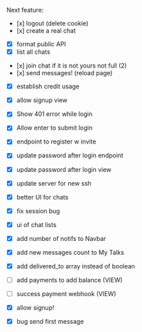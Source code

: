Next feature:

- [x] logout (delete cookie)
- [x] create a real chat
- [x] format public API
- [x] list all chats
- [x] join chat if it is not yours not full (2)
- [x] send messages! (reload page)
- [x] establish credit usage
- [x] allow signup view

- [x] Show 401 error while login
- [x] Allow enter to submit login
- [x] endpoint to register w invite
- [x] update password after login endpoint
- [x] update password after login view

- [x] update server for new ssh
- [x] better UI for chats

- [x] fix session bug
- [x] ui of chat lists
- [x] add number of notifs to Navbar
- [x] add new messages count to My Talks
- [x] add delivered_to array instead of boolean
- [ ] add payments to add balance (VIEW)
- [ ] success payment webhook (VIEW)
- [x] allow signup!
- [x] bug send first message
